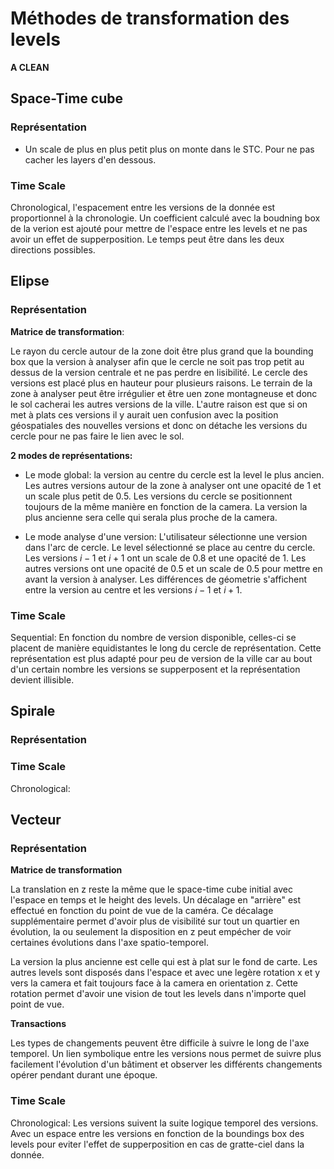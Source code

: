 # Méthodes de transformation des levels
**A CLEAN**
## Space-Time cube
### Représentation


- Un scale de plus en plus petit plus on monte dans le STC. Pour ne pas cacher les layers d'en dessous.
### Time Scale
Chronological, l'espacement entre les versions de la donnée est proportionnel à la chronologie. Un coefficient calculé avec la boudning box de la verion est ajouté pour mettre de l'espace entre les levels et ne pas avoir un effet de supperposition. 
Le temps peut être dans les deux directions possibles. 
## Elipse
### Représentation


**Matrice de transformation**:

Le rayon du cercle autour de la zone doit être plus grand que la bounding box que la version à analyser afin que le cercle ne soit pas trop petit au dessus de la version centrale et ne pas perdre en lisibilité. 
Le cercle des versions est placé plus en hauteur pour plusieurs raisons. Le terrain de la zone à analyser peut être irrégulier et être uen zone montagneuse et donc le sol cacherai les autres versions de la ville. L'autre raison est que si on met à plats ces versions il y aurait uen confusion avec la position géospatiales des nouvelles versions et donc on détache les versions du cercle pour ne pas faire le lien avec le sol. 

**2 modes de représentations:**
* Le mode global: la version au centre du cercle est la level le plus ancien. Les autres versions autour de la zone à analyser ont une opacité de 1 et un scale plus petit de 0.5. Les versions du cercle se positionnent toujours de la même manière en fonction de la camera. La version la plus ancienne sera celle qui serala plus proche de la camera. 

* Le mode analyse d'une version: L'utilisateur sélectionne une version dans l'arc de cercle. Le level sélectionné se place au centre du cercle. Les versions $i-1$ et $i+1$ ont un scale de 0.8 et une opacité de 1. Les autres versions ont une opacité de 0.5 et un scale de 0.5 pour mettre en avant la version à analyser. Les différences de géometrie s'affichent entre la version au centre et les versions $i-1$ et $i+1$. 


### Time Scale
Sequential: En fonction du nombre de version disponible, celles-ci se placent de manière equidistantes le long du cercle de représentation. Cette représentation est plus adapté pour peu de version de la ville car au bout d'un certain nombre les versions se supperposent et la représentation devient illisible.  

## Spirale
### Représentation
### Time Scale
Chronological:


## Vecteur
### Représentation

**Matrice de transformation**

La translation en z reste la même que le space-time cube initial avec l'espace en temps et le height des levels. Un décalage en "arrière" est effectué en fonction du point de vue de la caméra. Ce décalage supplémentaire permet d'avoir plus de visibilité sur tout un quartier en évolution, la ou seulement la disposition en z peut empécher de voir certaines évolutions dans l'axe spatio-temporel.

La version la plus ancienne est celle qui est à plat sur le fond de carte. Les autres levels sont disposés dans l'espace et avec une legère rotation x et y vers la camera et fait toujours face à la camera en orientation z. Cette rotation permet d'avoir une vision de tout les levels dans n'importe quel point de vue.

**Transactions**

Les types de changements peuvent être difficile à suivre le long de l'axe temporel. Un lien symbolique entre les versions nous permet de suivre plus facilement l'évolution d'un bâtiment et observer les différents changements opérer pendant durant une époque. 

### Time Scale
Chronological: Les versions suivent la suite logique temporel des versions. Avec un espace entre les versions en fonction de la boundings  box des levels pour eviter l'effet de supperposition en cas de gratte-ciel dans la donnée.
 
